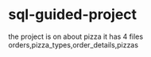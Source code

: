 # sql-guided-project
the project is on about pizza it has 4 files orders,pizza_types,order_details,pizzas 
